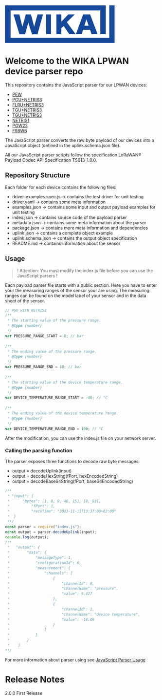 ![WIKA](/assets/logo_wika.svg "WIKA")

# Welcome to the WIKA LPWAN device parser repo

This repository contains the JavaScript parser for our LPWAN devices:

* [PEW](src/PEW/) 
* [PGU+NETRIS3](src/PGU_NETRIS3/)
* [FLRU+NETRIS3](src/FLRU_NETRIS3/) 
* [TGU+NETRIS3](src/TGU_NETRIS3/)
* [TGU+NETRIS3](src/TRU_NETRIS3/) 
* [NETRIS1](src/NETRIS1/) 
* [PGW23](src/PGW23_100_11/)
* [F98W6](src/F98W6/) 

The JavaScript parser converts the raw byte payload of our devices into a JavaScript object (defined in the uplink.schema.json file).

All our JavaScript parser scripts follow the specification LoRaWAN® Payload Codec API Specification TS013-1.0.0.

## Repository Structure
Each folder for each device contains the following files:
* driver-examples.spec.js -> contains the test driver for unit testing
* driver.yaml -> contains some meta information
* examples.json -> contains some input and output payload examples for unit testing
* index.json -> contains source code of the payload parser
* metadata.json -> contains some meta information about the parser
* package.json -> contains more meta information and dependencies
* uplink.json -> contains a complete object example
* uplink.schema.json -> contains the output object specification
* README.md -> contains information about the sensor

## Usage
> ! Attention: You must modify the index.js file before you can use the JavaScript parsers !

Each payload parser file starts with a public section. Here you have to enter your the measuring ranges of the sensor your are using. The measuring ranges can be found on the model label of your sensor and in the data sheet of the sensor.

```javascript
// PGU with NETRIS3  
/**
 * The starting value of the pressure range.
 * @type {number}
 */
var PRESSURE_RANGE_START = 0; // bar

/**
 * The ending value of the pressure range.
 * @type {number}
 */
var PRESSURE_RANGE_END = 10; // bar

/**
 * The starting value of the device temperature range.
 * @type {number}
 */
var DEVICE_TEMPERATURE_RANGE_START = -40; // °C

/**
 * The ending value of the device temperature range.
 * @type {number}
 */
var DEVICE_TEMPERATURE_RANGE_END = 100; // °C
```

After the modification, you can use the index.js file on your network server.

### Calling the parsing function
The parser exposes three functions to decode raw byte messages:
* output = decodeUplink(input)
* output = decodeHexString(fPort, hexEncodedString)
* output = decodeBase64String(fPort, base64EncodedString)

```JavaScript
/**
 * "input": {
 *      "bytes": [1, 0, 0, 46, 151, 18, 83],
 *          "fPort": 1,
 *          "recvTime": "2023-11-11T13:37:00+02:00"
 *  }
 **/
const parser = require("index.js");
const output = parser.decodeUplink(input);
console.log(output);
/**
 *   "output": {
 *        "data": {
 *            "messageType": 1,
 *            "configurationId": 0,
 *            "measurement": {
 *                "channels": [
 *                    {
 *                        "channelId": 0,
 *                        "channelName": "pressure",
 *                        "value": 9.427
 *                    },
 *                    {
 *                        "channelId": 1,
 *                        "channelName": "device temperature",
 *                        "value": -18.09
 *                    }
 *                ]
 *            }
 *        }
 *    }
**/
```
For more information about parser using see [JavaScript Parser Usage](/doc/JavaScriptUsage.md)

# Release Notes
2.0.0 First Release